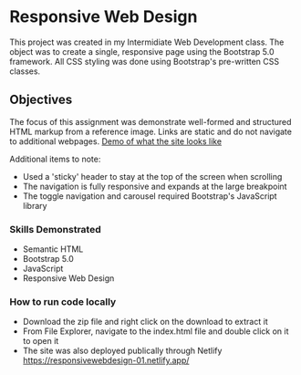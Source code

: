 # Responsive Web Design
This project was created in my Intermidiate Web Development class. The object was to create a single, responsive page using the Bootstrap 5.0 framework. All CSS styling was done using Bootstrap's pre-written CSS classes.

## Objectives
The focus of this assignment was demonstrate well-formed and structured HTML markup from a reference image. Links are static and do not navigate to additional webpages.
[Demo of what the site looks like](https://user-images.githubusercontent.com/46451872/174500902-751fdad1-586c-430d-a8a9-89ed8c9464e4.JPG)

Additional items to note:
- Used a 'sticky' header to stay at the top of the screen when scrolling
- The navigation is fully responsive and expands at the large breakpoint
- The toggle navigation and carousel required Bootstrap's JavaScript library

### Skills Demonstrated

- Semantic HTML
- Bootstrap 5.0 
- JavaScript
- Responsive Web Design

### How to run code locally
- Download the zip file and right click on the download to extract it
- From File Explorer, navigate to the index.html file and double click on it to open it
- The site was also deployed publically through Netlify https://responsivewebdesign-01.netlify.app/

